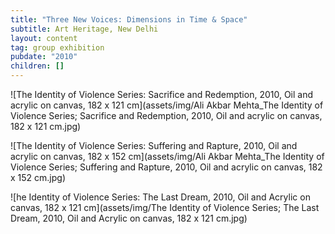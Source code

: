 ```yaml
---
title: "Three New Voices: Dimensions in Time & Space"
subtitle: Art Heritage, New Delhi
layout: content
tag: group exhibition
pubdate: "2010"
children: []
---
```



![The Identity of Violence Series: Sacrifice and Redemption, 2010, Oil and acrylic on canvas, 182 x 121 cm](assets/img/Ali Akbar Mehta_The Identity of Violence Series; Sacrifice and Redemption, 2010, Oil and acrylic on canvas, 182 x 121 cm.jpg)

![The Identity of Violence Series: Suffering and Rapture, 2010, Oil and acrylic on canvas, 182 x 152 cm](assets/img/Ali Akbar Mehta_The Identity of Violence Series; Suffering and Rapture, 2010, Oil and acrylic on canvas, 182 x 152 cm.jpg)

![he Identity of Violence Series: The Last Dream, 2010, Oil and Acrylic on canvas, 182 x 121 cm](assets/img/The Identity of Violence Series; The Last Dream, 2010, Oil and Acrylic on canvas, 182 x 121 cm.jpg)
